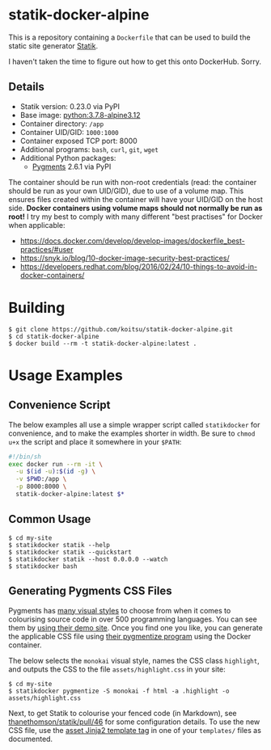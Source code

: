 # statik-docker-alpine

This is a repository containing a `Dockerfile` that can be used to build the
static site generator [Statik](https://github.com/thanethomson/statik).

I haven't taken the time to figure out how to get this onto DockerHub.  Sorry.

## Details

* Statik version: 0.23.0 via PyPI
* Base image: [python:3.7.8-alpine3.12](https://hub.docker.com/_/python)
* Container directory: `/app`
* Container UID/GID: `1000:1000`
* Container exposed TCP port: 8000
* Additional programs: `bash`, `curl`, `git`, `wget`
* Additional Python packages:
  * [Pygments](https://pypi.org/project/Pygments/) 2.6.1 via PyPI

The container should be run with non-root credentials (read: the container
should be run as your own UID/GID), due to use of a volume map.  This ensures
files created within the container will have your UID/GID on the host side.
**Docker containers using volume maps should not normally be run as root!**
I try my best to comply with many different "best practises" for Docker
when applicable:

* https://docs.docker.com/develop/develop-images/dockerfile_best-practices/#user
* https://snyk.io/blog/10-docker-image-security-best-practices/
* https://developers.redhat.com/blog/2016/02/24/10-things-to-avoid-in-docker-containers/

# Building

```
$ git clone https://github.com/koitsu/statik-docker-alpine.git
$ cd statik-docker-alpine
$ docker build --rm -t statik-docker-alpine:latest .
```


# Usage Examples

## Convenience Script

The below examples all use a simple wrapper script called `statikdocker`
for convenience, and to make the examples shorter in width.  Be sure
to `chmod u+x` the script and place it somewhere in your `$PATH`:

```bash
#!/bin/sh
exec docker run --rm -it \
  -u $(id -u):$(id -g) \
  -v $PWD:/app \
  -p 8000:8000 \
  statik-docker-alpine:latest $*
```

## Common Usage

```
$ cd my-site
$ statikdocker statik --help
$ statikdocker statik --quickstart
$ statikdocker statik --host 0.0.0.0 --watch
$ statikdocker bash
```

## Generating Pygments CSS Files

Pygments has
[many visual styles](https://github.com/pygments/pygments/tree/master/pygments/styles)
to choose from when it comes to colourising source code in over 500
programming languages.  You can see them by
[using their demo site](https://pygments.org/demo/).
Once you find one you like, you can generate the applicable CSS file using
[their pygmentize program](https://pygments.org/docs/cmdline/#generating-styles)
using the Docker container.

The below selects the `monokai` visual style, names the CSS class
`highlight`, and outputs the CSS to the file `assets/highlight.css` in
your site:

```
$ cd my-site
$ statikdocker pygmentize -S monokai -f html -a .highlight -o assets/highlight.css
```

Next, to get Statik to colourise your fenced code (in Markdown), see
[thanethomson/statik/pull/46](https://github.com/thanethomson/statik/pull/46)
for some configuration details.  To use the new CSS file, use the
[asset Jinja2 template tag](https://github.com/thanethomson/statik/wiki/Jinja2-templates#-asset-relativepathtoassetjs-)
in one of your `templates/` files as documented.
